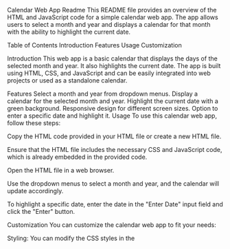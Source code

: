 Calendar Web App Readme
This README file provides an overview of the HTML and JavaScript code for a simple calendar web app. The app allows users to select a month and year and displays a calendar for that month with the ability to highlight the current date.

Table of Contents
Introduction
Features
Usage
Customization

Introduction
This web app is a basic calendar that displays the days of the selected month and year. It also highlights the current date. The app is built using HTML, CSS, and JavaScript and can be easily integrated into web projects or used as a standalone calendar.

Features
Select a month and year from dropdown menus.
Display a calendar for the selected month and year.
Highlight the current date with a green background.
Responsive design for different screen sizes.
Option to enter a specific date and highlight it.
Usage
To use this calendar web app, follow these steps:

Copy the HTML code provided in your HTML file or create a new HTML file.

Ensure that the HTML file includes the necessary CSS and JavaScript code, which is already embedded in the provided code.

Open the HTML file in a web browser.

Use the dropdown menus to select a month and year, and the calendar will update accordingly.

To highlight a specific date, enter the date in the "Enter Date" input field and click the "Enter" button.

Customization
You can customize the calendar web app to fit your needs:

Styling: You can modify the CSS styles in the <style> section to change the appearance of the calendar and adapt it to your website's design.

Year Range: The default year range in the dropdown menu is from 1900 to 2099. You can adjust this range by modifying the fillingYears() function in the JavaScript code.

Localization: If you want to use the calendar for a different language, you can translate the month names in the dropdown menu by modifying the <option> elements in the <select> tag with the class select-month.

Custom Functionality: You can extend the functionality of the calendar by adding more JavaScript code. For example, you can implement event handling for specific dates or integrate it with other parts of your website.

Contributing
If you'd like to contribute to this project or report issues, please visit the GitHub repository and follow the guidelines outlined in the CONTRIBUTING.md file.







